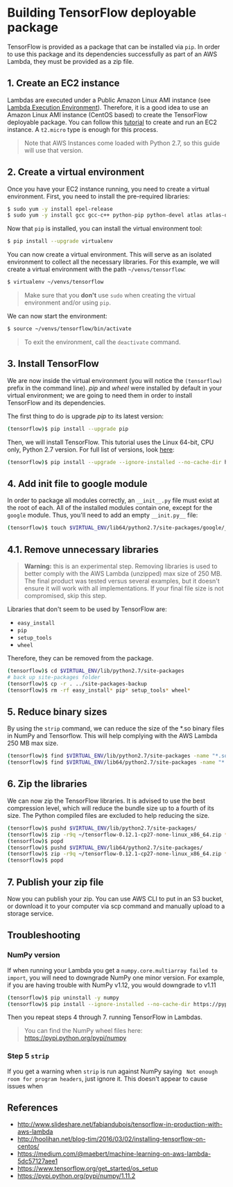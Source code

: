 # Building TensorFlow deployable package
TensorFlow is provided as a package that can be installed via `pip`. In order to use this package and its dependencies successfully as part of an AWS Lambda, they must be provided as a zip file.

## 1. Create an EC2 instance
Lambdas are executed under a Public Amazon Linux AMI instance (see [Lambda Execution Environment](http://docs.aws.amazon.com/lambda/latest/dg/current-supported-versions.html)). Therefore, it is a good idea to use an Amazon Linux AMI instance (CentOS based) to create the TensorFlow deployable package. You can follow this [tutorial](http://docs.aws.amazon.com/AWSEC2/latest/UserGuide/EC2_GetStarted.html) to create and run an EC2 instance. A `t2.micro` type is enough for this process.

> Note that AWS Instances come loaded with Python 2.7, so this guide will use that version.

## 2. Create a virtual environment
Once you have your EC2 instance running, you need to create a virtual environment. First, you need to install the pre-required libraries:

```bash
$ sudo yum -y install epel-release
$ sudo yum -y install gcc gcc-c++ python-pip python-devel atlas atlas-devel gcc-gfortran openssl-devel libffi-devel
```

Now that `pip` is installed, you can install the virtual environment tool:

```bash
$ pip install --upgrade virtualenv
```

You can now create a virtual environment. This will serve as an isolated environment to collect all the necessary libraries. For this example, we will create a virtual environment with the path `~/venvs/tensorflow`:

```bash
$ virtualenv ~/venvs/tensorflow
```

> Make sure that you **don't** use `sudo` when creating the virtual environment and/or using `pip`.

We can now start the environment:

```bash
$ source ~/venvs/tensorflow/bin/activate
```

> To exit the environment, call the `deactivate` command.

## 3. Install TensorFlow
We are now inside the virtual environment (you will notice the `(tensorflow)` prefix in the command line). *pip* and *wheel* were installed by default in your virtual environment; we are going to need them in order to install TensorFlow and its dependencies. 

The first thing to do is upgrade *pip* to its latest version:

```bash
(tensorflow)$ pip install --upgrade pip
```

Then, we will install TensorFlow. This tutorial uses the Linux 64-bit, CPU only, Python 2.7 version. For full list of versions, look [here](https://www.tensorflow.org/get_started/os_setup):

```bash
(tensorflow)$ pip install --upgrade --ignore-installed --no-cache-dir https://storage.googleapis.com/tensorflow/linux/cpu/tensorflow-1.2.0-cp27-none-linux_x86_64.whl
```

## 4. Add init file to google module
In order to package all modules correctly, an `__init__.py` file must exist at the root of each. All of the installed modules contain one, except for the `google` module. Thus, you'll need to add an empty `__init.py__` file:

```bash
(tensorflow)$ touch $VIRTUAL_ENV/lib64/python2.7/site-packages/google/__init__.py
```

## 4.1. Remove unnecessary libraries
> **Warning:** this is an experimental step. Removing libraries is used to better comply with the AWS Lambda (unzipped) max size of 250 MB. The final product was tested versus several examples, but it doesn't ensure it will work with all implementations. If your final file size is not compromised, skip this step.

Libraries that don't seem to be used by TensorFlow are:
* `easy_install`
* `pip`
* `setup_tools`
* `wheel`

Therefore, they can be removed from the package.

```bash
(tensorflow)$ cd $VIRTUAL_ENV/lib/python2.7/site-packages
# back up site-packages folder
(tensorflow)$ cp -r . ../site-packages-backup
(tensorflow)$ rm -rf easy_install* pip* setup_tools* wheel*
```

## 5. Reduce binary sizes
By using the `strip` command, we can reduce the size of the *.so binary files in NumPy and Tensorflow. This will help complying with the AWS Lambda 250 MB max size.

```bash
(tensorflow)$ find $VIRTUAL_ENV/lib/python2.7/site-packages -name "*.so" | xargs strip
(tensorflow)$ find $VIRTUAL_ENV/lib64/python2.7/site-packages -name "*.so" | xargs strip
```

## 6. Zip the libraries
We can now zip the TensorFlow libraries. It is advised to use the best compression level, which will reduce the bundle size up to a fourth of its size. The Python compiled files are excluded to help reducing the size.

```bash
(tensorflow)$ pushd $VIRTUAL_ENV/lib/python2.7/site-packages/
(tensorflow)$ zip -r9q ~/tensorflow-0.12.1-cp27-none-linux_x86_64.zip * --exclude \*.pyc
(tensorflow)$ popd
(tensorflow)$ pushd $VIRTUAL_ENV/lib64/python2.7/site-packages/
(tensorflow)$ zip -r9q ~/tensorflow-0.12.1-cp27-none-linux_x86_64.zip * --exclude \*.pyc
(tensorflow)$ popd
```

## 7. Publish your zip file
Now you can publish your zip. You can use AWS CLI to put in an S3 bucket, or download it to your computer via scp command and manually upload to a storage service.


## Troubleshooting

### NumPy version

If when running your Lambda you get a `numpy.core.multiarray failed to import`, you will need to downgrade NumPy one minor version. For example, if you are having trouble with NumPy v1.12, you would downgrade to v1.11

```bash
(tensorflow)$ pip uninstall -y numpy
(tensorflow)$ pip install --ignore-installed --no-cache-dir https://pypi.python.org/packages/5e/d5/3433e015f3e4a1f309dbb110e8557947f68887fe9b8438d50a4b7790a954/numpy-1.11.2-cp27-cp27mu-manylinux1_x86_64.whl#md5=fa62a11922a9e0776963508fb5254d3d
```

Then you repeat steps 4 through 7.
running TensorFlow in Lambdas.

> You can find the NumPy wheel files here: https://pypi.python.org/pypi/numpy

### Step 5 `strip`

If you get a warning when `strip` is run against NumPy saying ` Not enough room for program headers`, just ignore it. This doesn't appear to cause issues when 

## References
* http://www.slideshare.net/fabiandubois/tensorflow-in-production-with-aws-lambda
* http://hoolihan.net/blog-tim/2016/03/02/installing-tensorflow-on-centos/
* https://medium.com/@maebert/machine-learning-on-aws-lambda-5dc57127aee1
* https://www.tensorflow.org/get_started/os_setup
* https://pypi.python.org/pypi/numpy/1.11.2

